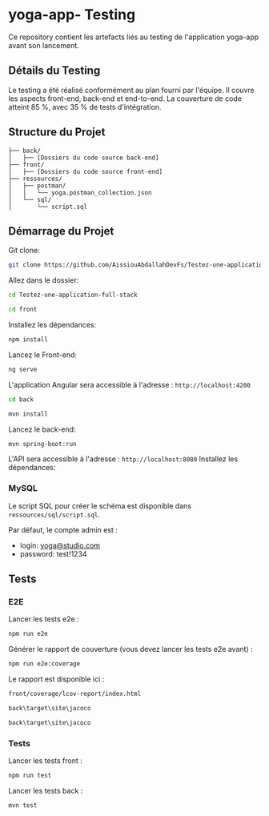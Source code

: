 # yoga-app- Testing

Ce repository contient les artefacts liés au testing de l'application yoga-app avant son lancement.

## Détails du Testing

Le testing a été réalisé conformément au plan fourni par l'équipe. Il couvre les aspects front-end, back-end et end-to-end. La couverture de code atteint 85 %, avec 35 % de tests d'intégration.

## Structure du Projet

```
├── back/
│   ├── [Dossiers du code source back-end]
├── front/
│   ├── [Dossiers du code source front-end]
├── ressources/
│   ├── postman/
│   │   └── yoga.postman_collection.json
│   └── sql/
│       └── script.sql
```
## Démarrage du Projet

Git clone:

```bash
git clone https://github.com/AissiouAbdallahDevFs/Testez-une-application-full-stack.git
```

Allez dans le dossier:

```bash
cd Testez-une-application-full-stack
```
```bash
cd front
```
Installez les dépendances:

```bash
npm install
```
Lancez le Front-end:

```bash
ng serve
```

L'application Angular sera accessible à l'adresse : `http://localhost:4200`




```bash
cd back
```

```bash
mvn install
```
Lancez le back-end:

```bash
mvn spring-boot:run
```

L'API sera accessible à l'adresse : `http://localhost:8080`
Installez les dépendances:



### MySQL

Le script SQL pour créer le schéma est disponible dans `ressources/sql/script.sql`.

Par défaut, le compte admin est :
- login: yoga@studio.com
- password: test!1234

## Tests

### E2E

Lancer les tests e2e :

```bash
npm run e2e
```

Générer le rapport de couverture (vous devez lancer les tests e2e avant) :

```bash
npm run e2e:coverage
```

Le rapport est disponible ici :

```bash
front/coverage/lcov-report/index.html
```
```bash
back\target\site\jacoco
```
```bash
back\target\site\jacoco
```

### Tests 

Lancer les tests front :

```bash
npm run test
```
Lancer les tests back :

```bash
mvn test
```

